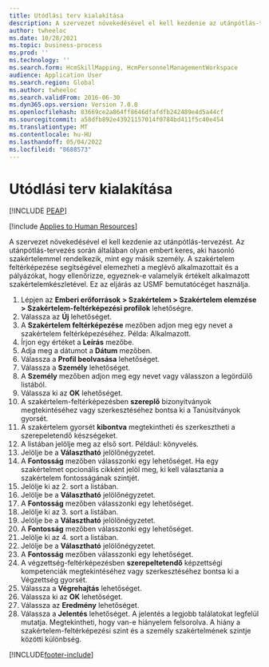 ```yaml
---
title: Utódlási terv kialakítása
description: A szervezet növekedésével el kell kezdenie az utánpótlás-tervezést.
author: twheeloc
ms.date: 10/28/2021
ms.topic: business-process
ms.prod: ''
ms.technology: ''
ms.search.form: HcmSkillMapping, HcmPersonnelManagementWorkspace
audience: Application User
ms.search.region: Global
ms.author: twheeloc
ms.search.validFrom: 2016-06-30
ms.dyn365.ops.version: Version 7.0.0
ms.openlocfilehash: 83669ce2a864ff8646dfafdfb242489e4d5a44cf
ms.sourcegitcommit: a58dfb892e43921157014f0784bd411f5c40e454
ms.translationtype: MT
ms.contentlocale: hu-HU
ms.lasthandoff: 05/04/2022
ms.locfileid: "8688573"
---
```

# <a name="develop-a-succession-plan"></a>Utódlási terv kialakítása


[!INCLUDE [PEAP](../includes/peap-1.md)]

[!include [Applies to Human Resources](../includes/applies-to-hr.md)]

A szervezet növekedésével el kell kezdenie az utánpótlás-tervezést. Az utánpótlás-tervezés során általában olyan embert keres, aki hasonló szakértelemmel rendelkezik, mint egy másik személy. A szakértelem feltérképezése segítségével elemezheti a meglévő alkalmazottait és a pályázókat, hogy ellenőrizze, egyeznek-e valamelyik értékelt alkalmazott szakértelemkészletével. Ez az eljárás az USMF bemutatócéget használja.

1. Lépjen az **Emberi erőforrások > Szakértelem > Szakértelem elemzése > Szakértelem-feltérképezési profilok** lehetőségre.
2. Válassza az **Új** lehetőséget.
3. A **Szakértelem feltérképezése** mezőben adjon meg egy nevet a szakértelem feltérképezéséhez. Példa: Alkalmazott.
4. Írjon egy értéket a **Leírás** mezőbe.
5. Adja meg a dátumot a **Dátum** mezőben.
6. Válassza a **Profil beolvasása** lehetőséget.
7. Válassza a **Személy** lehetőséget.
8. A **Személy** mezőben adjon meg egy nevet vagy válasszon a legördülő listából.
9. Válassza ki az **OK** lehetőséget.
10. A szakértelem-feltérképezésben **szereplő** bizonyítványok megtekintéséhez vagy szerkesztéséhez bontsa ki a Tanúsítványok gyorsét.
11. A szakértelem gyorsét **kibontva** megtekintheti és szerkesztheti a szerepeletendő készségeket.
12. A listában jelölje meg az első sort. Például: könyvelés.
13. Jelölje be a **Választható** jelölőnégyzetet.
14. A **Fontosság** mezőben válasszonki egy lehetőséget. Ha egy szakértelmet opcionális cikként jelöl meg, ki kell választania a szakértelem fontosságának szintjét.  
15. Jelölje ki az 2. sort a listában.
16. Jelölje be a **Választható** jelölőnégyzetet.
17. A **Fontosság** mezőben válasszonki egy lehetőséget.
18. Jelölje ki az 3. sort a listában.
19. Jelölje be a **Választható** jelölőnégyzetet.
20. A **Fontosság** mezőben válasszonki egy lehetőséget.
21. Jelölje ki az 4. sort a listában.
22. Jelölje be a **Választható** jelölőnégyzetet.
23. A **Fontosság** mezőben válasszonki egy lehetőséget.
24. A végzettség-feltérképezésben **szerepeltetendő** képzettségi kompetenciák megtekintéséhez vagy szerkesztéséhez bontsa ki a Végzettség gyorsét.
25. Válassza a **Végrehajtás** lehetőséget.
26. Válassza ki az **OK** lehetőséget.
27. Válassza az **Eredmény** lehetőséget.
28. Válassza a **Jelentés** lehetőséget. A jelentés a legjobb találatokat legfelül mutatja. Megtekintheti, hogy van-e hiányelem felsorolva. A hiány a szakértelem-feltérképezési szint és a személy szakértelmének szintje közötti különbség.  



[!INCLUDE[footer-include](../includes/footer-banner.md)]

